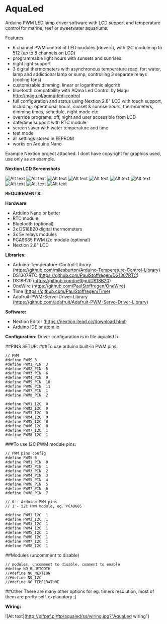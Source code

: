 # AquaLed

Arduino PWM LED lamp driver software with LCD support and temperature control for marine, reef or sweetwater aquariums.

Features:
- 6 channel PWM control of LED modules (drivers), with I2C module up to 512 (up to 8 channels on LCD)
- programmable light hours with sunsets and sunrises
- night light support
- 3 digital thermometers with asynchronous temperature read, for: water, lamp and addictional lamp or sump, controlling 3 separate  relays (cooling fans)
- customizable dimming, linear or logarithmic algorith
- bluetooth compatibility with AQma Led Control by Maqu http://magu.pl/aqma-led-control
- full configuration and status using Nextion 2.8" LCD with touch support, including: operational hours, sunset & sunrise hours, thermometers, dimming times, schedule, night mode etc.
- override programs: off, night and user accessible from LCD
- date/time support with RTC module
- screen saver with water temperature and time
- test mode
- all settings stored in EEPROM
- works on Arduino Nano

Example Nextion project attached. I dont have copyright for graphics used, use only as an example.

**Nextion LCD Screenshots**
 
![Alt text](http://pifpaf.pl/ftp/aqualed/ssen/0.jpg? "AquaLed")
![Alt text](http://pifpaf.pl/ftp/aqualed/ssen/1.jpg "AquaLed")
![Alt text](http://pifpaf.pl/ftp/aqualed/ssen/2.jpg "AquaLed")
![Alt text](http://pifpaf.pl/ftp/aqualed/ssen/9.jpg "AquaLed")
![Alt text](http://pifpaf.pl/ftp/aqualed/ssen/3.jpg "AquaLed")
![Alt text](http://pifpaf.pl/ftp/aqualed/ssen/4.jpg "AquaLed")
![Alt text](http://pifpaf.pl/ftp/aqualed/ssen/5.jpg "AquaLed")
![Alt text](http://pifpaf.pl/ftp/aqualed/ssen/6.jpg "AquaLed")
![Alt text](http://pifpaf.pl/ftp/aqualed/ssen/7.jpg "AquaLed")
![Alt text](http://pifpaf.pl/ftp/aqualed/ssen/8.jpg "AquaLed")

**REQUIREMENTS:**

**Hardware:**
- Arduino Nano or better
- RTC module 
- Bluetooth (optional)
- 3x DS18B20 digital thermometers 
- 3x 5v relays modules
- PCA9685 PWM i2c module (optional)
- Nextion 2.8" LCD

**Libraries:**
- Arduino-Temperature-Control-Library (https://github.com/milesburton/Arduino-Temperature-Control-Library) 
- DS1307RTC (https://github.com/PaulStoffregen/DS1307RTC)
- DS18B20 (https://github.com/nettigo/DS18B20)
- OneWire (https://github.com/PaulStoffregen/OneWire)
- Time (https://github.com/PaulStoffregen/Time)
- Adafruit-PWM-Servo-Driver-Library (https://github.com/adafruit/Adafruit-PWM-Servo-Driver-Library)

**Software:**
- Nextion Editor (https://nextion.itead.cc/download.html)
- Arduino IDE or atom.io

**Configuration:**
Driver configuration is in file aqualed.h

##PINS SETUP:
###To use arduino built-in PWM pins:
```
// PWM
#define PWMS 8
#define PWM1_PIN  3
#define PWM2_PIN  5
#define PWM3_PIN  6
#define PWM4_PIN  9
#define PWM5_PIN  10
#define PWM6_PIN  11
#define PWM7_PIN  1
#define PWM8_PIN  2

#define PWM1_I2C  0
#define PWM2_I2C  0
#define PWM3_I2C  0
#define PWM4_I2C  0
#define PWM5_I2C  0
#define PWM6_I2C  0
#define PWM7_I2C  1
#define PWM8_I2C  1
```

###To use I2C PWM module pins:
```
// PWM pins config
#define PWMS 8
#define PWM1_PIN  0
#define PWM2_PIN  1
#define PWM3_PIN  2
#define PWM4_PIN  3
#define PWM5_PIN  4
#define PWM6_PIN  5
#define PWM7_PIN  6
#define PWM8_PIN  7

// 0 - Arduino PWM pins
// 1 - i2c PWM module, eg. PCA9685

#define PWM1_I2C  1
#define PWM2_I2C  1
#define PWM3_I2C  1
#define PWM4_I2C  1
#define PWM5_I2C  1
#define PWM6_I2C  1
#define PWM7_I2C  1
#define PWM8_I2C  1
```


##Modules (uncomment to disable)
```
// modules, uncomment to disable, comment to enable
#define NO_BLUETOOTH
//#define NO_NEXTION
//#define NO_I2C
//#define NO_TEMPERATURE
```
##Other
There are many other options for eg. timers resolution, most of them are pretty self-explanatory ;)

**Wiring:**

![Alt text](http://pifpaf.pl/ftp/aqualed/ss/wiring.jpg?"AquaLed wiring")


